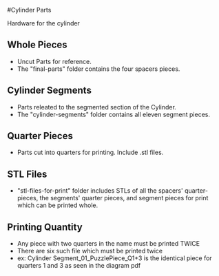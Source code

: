 #Cylinder Parts

Hardware for the cylinder 

## Whole Pieces
* Uncut Parts for reference.
* The "final-parts" folder contains the four spacers pieces.

## Cylinder Segments
* Parts releated to the segmented section of the Cylinder.
* The "cylinder-segments" folder contains all eleven segment pieces.

## Quarter Pieces 
* Parts cut into quarters for printing. Include .stl files.

## STL Files
* "stl-files-for-print" folder includes STLs of all the spacers' quarter-pieces, the segments' quarter pieces, and segment pieces for print which can be printed whole.

## Printing Quantity
* Any piece with two quarters in the name must be printed TWICE
* There are six such file which must be printed twice
* ex: Cylinder Segment_01_PuzzlePiece_Q1+3 is the identical piece for quarters 1 and 3 as seen in the diagram pdf